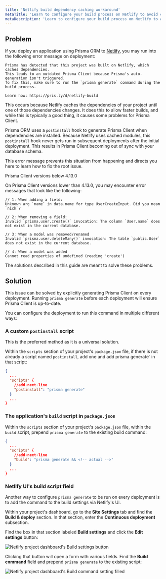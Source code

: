 ```yaml
---
title: 'Netlify build dependency caching workaround'
metaTitle: 'Learn to configure your build process on Netlify to avoid caching-related problems'
metaDescription: 'Learn to configure your build process on Netlify to avoid caching-related problems'
---
```


## Problem

If you deploy an application using Prisma ORM to [Netlify](https://www.netlify.com/), you may run into the following error message on deployment:

```
Prisma has detected that this project was built on Netlify, which caches dependencies.
This leads to an outdated Prisma Client because Prisma's auto-generation isn't triggered.
To fix this, make sure to run the `prisma generate` command during the build process.

Learn how: https://pris.ly/d/netlify-build
```

This occurs because Netlify caches the dependencies of your project until one of those dependencies changes. It does this to allow faster builds, and while this is typically a good thing, it causes some problems for Prisma Client.

Prisma ORM uses a `postinstall` hook to generate Prisma Client when dependencies are installed. Because Netlify uses cached modules, this `postinstall` hook never gets run in subsequent deployments after the initial deployment. This results in Prisma Client becoming out of sync with your database schema.

This error message prevents this situation from happening and directs you here to learn how to fix the root issue.

<!-- details -->

<!-- summary -->Prisma Client versions below 4.13.0

On Prisma Client versions lower than 4.13.0, you may encounter error messages that look like the following:

```
// 1: When adding a field:
Unknown arg `name` in data.name for type UserCreateInput. Did you mean `nick`?

// 2: When removing a field:
Invalid `prisma.user.create()` invocation: The column `User.name` does not exist in the current database.

// 3: When a model was removed/renamed
Invalid `prisma.user.deleteMany()` invocation: The table `public.User` does not exist in the current database.

// 4: When a model was added
Cannot read properties of undefined (reading 'create')
```

The solutions described in this guide are meant to solve these problems.

## Solution

This issue can be solved by explicitly generating Prisma Client on every deployment. Running `prisma generate` before each deployment will ensure Prisma Client is up-to-date.

You can configure the deployment to run this command in multiple different ways:

### A custom `postinstall` script

<!-- Admonition -->

This is the preferred method as it is a universal solution.

Within the `scripts` section of your project's `package.json` file, if there is not already a script named `postinstall`, add one and add prisma generate` in that script:

```json highlight=4;add
{
  ...
  "scripts" {
    //add-next-line
    "postinstall": "prisma generate"
  }
  ...
}
```

### The application's `build` script in `package.json`

Within the `scripts` section of your project's `package.json` file, within the `build` script, prepend `prisma generate` to the existing build command:

```json highlight=4;add
{
  ...
  "scripts" {
    //add-next-line
    "build": "prisma generate && <!-- actual -->"
  }
  ...
}
```

### Netlify UI's build script field

Another way to configure `prisma generate` to be run on every deployment is to add the command to the build settings via Netlify's UI.

Within your project's dashboard, go to the **Site Settings** tab and find the **Build & deploy** section. In that section, enter the **Continuous deployment** subsection.

Find the box in that section labeled **Build settings** and click the **Edit settings** button:

![Netlify project dashboard's Build settings button](/img/orm/netlify-edit-settings.png)

Clicking that button will open a form with various fields. Find the **Build command** field and prepend `prisma generate` to the existing script:

![Netlify project dashboard's Build command setting filled](/img/orm/netlify-build-command-filled.png)
